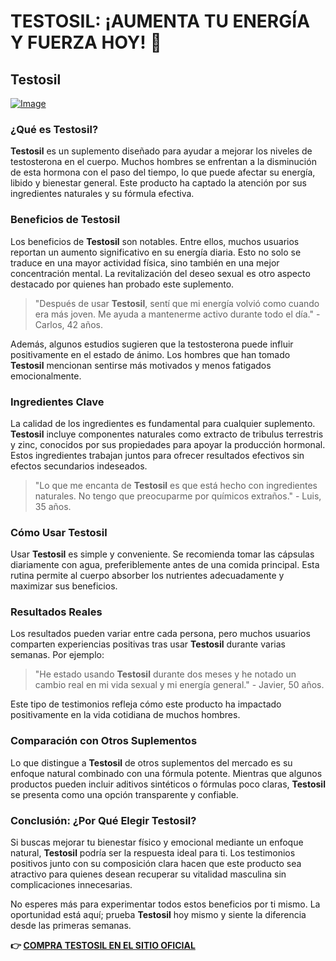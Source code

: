 # TESTOSIL: ¡AUMENTA TU ENERGÍA Y FUERZA HOY! 💪

## Testosil

[![Image](https://www2.sellhealth.com/258/testosil_3_1.png)](https://gchaffi.com/A1bwjLmU)

### ¿Qué es Testosil?

**Testosil** es un suplemento diseñado para ayudar a mejorar los niveles de testosterona en el cuerpo. Muchos hombres se enfrentan a la disminución de esta hormona con el paso del tiempo, lo que puede afectar su energía, libido y bienestar general. Este producto ha captado la atención por sus ingredientes naturales y su fórmula efectiva.

### Beneficios de Testosil

Los beneficios de **Testosil** son notables. Entre ellos, muchos usuarios reportan un aumento significativo en su energía diaria. Esto no solo se traduce en una mayor actividad física, sino también en una mejor concentración mental. La revitalización del deseo sexual es otro aspecto destacado por quienes han probado este suplemento.

> "Después de usar **Testosil**, sentí que mi energía volvió como cuando era más joven. Me ayuda a mantenerme activo durante todo el día." - Carlos, 42 años.

Además, algunos estudios sugieren que la testosterona puede influir positivamente en el estado de ánimo. Los hombres que han tomado **Testosil** mencionan sentirse más motivados y menos fatigados emocionalmente.

### Ingredientes Clave

La calidad de los ingredientes es fundamental para cualquier suplemento. **Testosil** incluye componentes naturales como extracto de tribulus terrestris y zinc, conocidos por sus propiedades para apoyar la producción hormonal. Estos ingredientes trabajan juntos para ofrecer resultados efectivos sin efectos secundarios indeseados.

> "Lo que me encanta de **Testosil** es que está hecho con ingredientes naturales. No tengo que preocuparme por químicos extraños." - Luis, 35 años.

### Cómo Usar Testosil

Usar **Testosil** es simple y conveniente. Se recomienda tomar las cápsulas diariamente con agua, preferiblemente antes de una comida principal. Esta rutina permite al cuerpo absorber los nutrientes adecuadamente y maximizar sus beneficios.

### Resultados Reales

Los resultados pueden variar entre cada persona, pero muchos usuarios comparten experiencias positivas tras usar **Testosil** durante varias semanas. Por ejemplo:

> "He estado usando **Testosil** durante dos meses y he notado un cambio real en mi vida sexual y mi energía general." - Javier, 50 años.

Este tipo de testimonios refleja cómo este producto ha impactado positivamente en la vida cotidiana de muchos hombres.

### Comparación con Otros Suplementos

Lo que distingue a **Testosil** de otros suplementos del mercado es su enfoque natural combinado con una fórmula potente. Mientras que algunos productos pueden incluir aditivos sintéticos o fórmulas poco claras, **Testosil** se presenta como una opción transparente y confiable.

### Conclusión: ¿Por Qué Elegir Testosil?

Si buscas mejorar tu bienestar físico y emocional mediante un enfoque natural, **Testosil** podría ser la respuesta ideal para ti. Los testimonios positivos junto con su composición clara hacen que este producto sea atractivo para quienes desean recuperar su vitalidad masculina sin complicaciones innecesarias.

No esperes más para experimentar todos estos beneficios por ti mismo. La oportunidad está aquí; prueba **Testosil** hoy mismo y siente la diferencia desde las primeras semanas.



**👉 [COMPRA TESTOSIL EN EL SITIO OFICIAL](https://gchaffi.com/A1bwjLmU)**